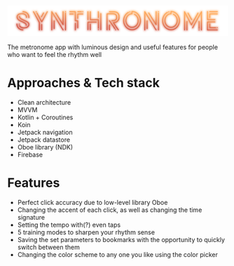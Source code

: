 ![logo](synthronome_logo.png)

The metronome app with luminous design and useful features for people who want to feel the rhythm well

# Approaches & Tech stack
- Clean architecture
- MVVM
- Kotlin + Coroutines
- Koin
- Jetpack navigation
- Jetpack datastore
- Oboe library (NDK)
- Firebase

# Features
- Perfect click accuracy due to low-level library Oboe
- Changing the accent of each click, as well as changing the time signature
- Setting the tempo with(?) even taps
- 5 training modes to sharpen your rhythm sense
- Saving the set parameters to bookmarks with the opportunity to quickly switch between them
- Changing the color scheme to any one you like using the color picker